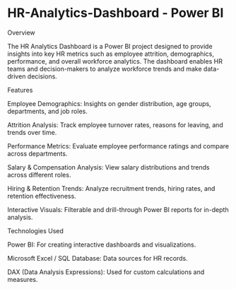 # HR-Analytics-Dashboard - Power BI

Overview

The HR Analytics Dashboard is a Power BI project designed to provide insights into key HR metrics such as employee attrition, demographics, performance, and overall workforce analytics. The dashboard enables HR teams and decision-makers to analyze workforce trends and make data-driven decisions.

Features

Employee Demographics: Insights on gender distribution, age groups, departments, and job roles.

Attrition Analysis: Track employee turnover rates, reasons for leaving, and trends over time.

Performance Metrics: Evaluate employee performance ratings and compare across departments.

Salary & Compensation Analysis: View salary distributions and trends across different roles.

Hiring & Retention Trends: Analyze recruitment trends, hiring rates, and retention effectiveness.

Interactive Visuals: Filterable and drill-through Power BI reports for in-depth analysis.

Technologies Used

Power BI: For creating interactive dashboards and visualizations.

Microsoft Excel / SQL Database: Data sources for HR records.

DAX (Data Analysis Expressions): Used for custom calculations and measures.
